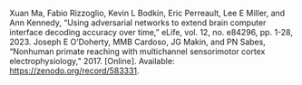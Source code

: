Xuan Ma, Fabio Rizzoglio, Kevin L Bodkin, Eric Perreault, Lee E Miller, and Ann Kennedy, “Using adversarial networks to extend brain computer interface decoding accuracy over time,” eLife, vol. 12, no. e84296, pp. 1-28, 2023.
Joseph E O’Doherty, MMB Cardoso, JG Makin, and PN Sabes, “Nonhuman primate reaching with multichannel sensorimotor cortex electrophysiology,” 2017. [Online]. Available: https://zenodo.org/record/583331.

